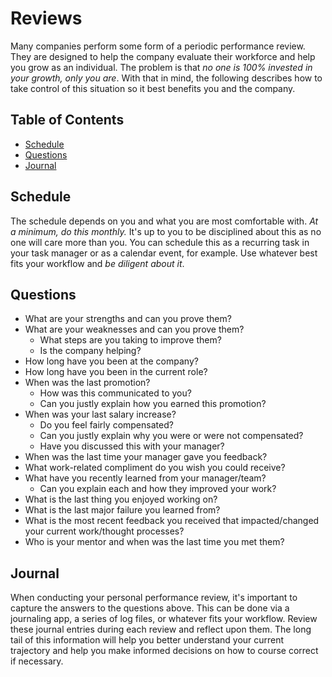 # Reviews

Many companies perform some form of a periodic performance review. They are designed to help the
company evaluate their workforce and help you grow as an individual. The problem is that *no one is
100% invested in your growth, only you are*. With that in mind, the following describes how to take
control of this situation so it best benefits you and the company.

<!-- Tocer[start]: Auto-generated, don't remove. -->

## Table of Contents

  - [Schedule](#schedule)
  - [Questions](#questions)
  - [Journal](#journal)

<!-- Tocer[finish]: Auto-generated, don't remove. -->

## Schedule

The schedule depends on you and what you are most comfortable with. *At a minimum, do this monthly.*
It's up to you to be disciplined about this as no one will care more than you. You can schedule this
as a recurring task in your task manager or as a calendar event, for example. Use whatever best fits
your workflow and *be diligent about it*.

## Questions

- What are your strengths and can you prove them?
- What are your weaknesses and can you prove them?
  - What steps are you taking to improve them?
  - Is the company helping?
- How long have you been at the company?
- How long have you been in the current role?
- When was the last promotion?
  - How was this communicated to you?
  - Can you justly explain how you earned this promotion?
- When was your last salary increase?
  - Do you feel fairly compensated?
  - Can you justly explain why you were or were not compensated?
  - Have you discussed this with your manager?
- When was the last time your manager gave you feedback?
- What work-related compliment do you wish you could receive?
- What have you recently learned from your manager/team?
  - Can you explain each and how they improved your work?
- What is the last thing you enjoyed working on?
- What is the last major failure you learned from?
- What is the most recent feedback you received that impacted/changed your current work/thought
  processes?
- Who is your mentor and when was the last time you met them?

## Journal

When conducting your personal performance review, it's important to capture the answers to the
questions above. This can be done via a journaling app, a series of log files, or whatever fits your
workflow. Review these journal entries during each review and reflect upon them. The long tail of
this information will help you better understand your current trajectory and help you make informed
decisions on how to course correct if necessary.
